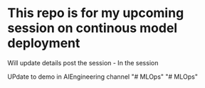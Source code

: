 # This repo is for my upcoming session on continous model deployment
Will update details post the session - In the session

UPdate to demo in AIEngineering channel
"# MLOps" 
"# MLOps" 
